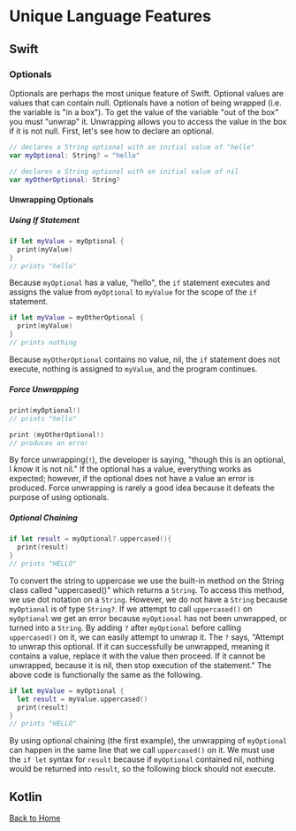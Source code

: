 # Unique Language Features
## Swift
### Optionals
Optionals are perhaps the most unique feature of Swift. Optional values are values that can contain null. Optionals have a notion of being wrapped (i.e. the variable is "in a box"). To get the value of the variable "out of the box" you must "unwrap" it. Unwrapping allows you to access the value in the box if it is not null. First, let's see how to declare an optional.

```Swift
// declares a String optional with an initial value of "hello"
var myOptional: String? = "hello"

// declares a String optional with an initial value of nil
var myOtherOptional: String?
```

#### Unwrapping Optionals
##### Using If Statement
```Swift
if let myValue = myOptional {
  print(myValue)
}
// prints "hello"
```
Because `myOptional` has a value, "hello", the `if` statement executes and assigns the value from `myOptional` to `myValue` for the scope of the `if` statement.

```Swift
if let myValue = myOtherOptional {
  print(myValue)
}
// prints nothing
```
Because `myOtherOptional` contains no value, nil, the `if` statement does not execute, nothing is assigned to `myValue`, and the program continues.

##### Force Unwrapping
```Swift
print(myOptional!)
// prints "hello"

print (myOtherOptional!)
// produces an error
```
By force unwrapping(`!`), the developer is saying, "though this is an optional, I *know* it is not nil." If the optional has a value, everything works as expected; however, if the optional does not have a value an error is produced. Force unwrapping is rarely a good idea because it defeats the purpose of using optionals.

##### Optional Chaining
```Swift
if let result = myOptional?.uppercased(){
  print(result)
}
// prints "HELLO"
```
To convert the string to uppercase we use the built-in method on the String class called "uppercased()" which returns a `String`. To access this method, we use dot notation on a `String`. However, we do not have a `String` because `myOptional` is of type `String?`. If we attempt to call `uppercased()` on `myOptional` we get an error because `myOptional` has not been unwrapped, or turned into a `String`. By adding `?` after `myOptional` before calling `uppercased()` on it, we can easily attempt to unwrap it. The `?` says, "Attempt to unwrap this optional. If it can successfully be unwrapped, meaning it contains a value, replace it with the value then proceed. If it cannot be unwrapped, because it is nil, then stop execution of the statement." The above code is functionally the same as the following.
```Swift
if let myValue = myOptional {
  let result = myValue.uppercased()
  print(result)
}
// prints "HELLO"
```
By using optional chaining (the first example), the unwrapping of `myOptional` can happen in the same line that we call `uppercased()` on it. We must use the `if let` syntax for `result` because if `myOptional` contained nil, nothing would be returned into `result`, so the following block should not execute. 




## Kotlin
[Back to Home](../README.md)

